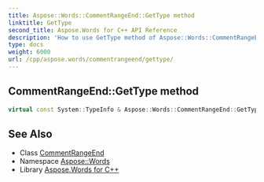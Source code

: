 ```yaml
---
title: Aspose::Words::CommentRangeEnd::GetType method
linktitle: GetType
second_title: Aspose.Words for C++ API Reference
description: 'How to use GetType method of Aspose::Words::CommentRangeEnd class in C++.'
type: docs
weight: 6000
url: /cpp/aspose.words/commentrangeend/gettype/
---
```

## CommentRangeEnd::GetType method




```cpp
virtual const System::TypeInfo & Aspose::Words::CommentRangeEnd::GetType() const override
```

## See Also

* Class [CommentRangeEnd](../)
* Namespace [Aspose::Words](../../)
* Library [Aspose.Words for C++](../../../)
